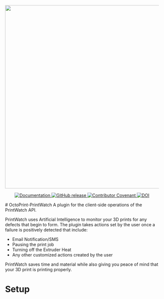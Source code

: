 <p align="center">
    <br>
    <img src="https://printpal.io/wp-content/uploads/2021/11/printwatch_background_blue-cropped_maxpng.png" width="600"/>
    <br>
<p>
<p align="center">
    <a href="https://printpal.io/">
        <img alt="Documentation" src="https://img.shields.io/badge/website-online-brightgreen">
    </a>
    <a href="https://github.com/huggingface/transformers/releases">
        <img alt="GitHub release" src="https://img.shields.io/badge/release-1.0.0-blue">
    </a>
    <a href="https://github.com/huggingface/transformers/blob/master/CODE_OF_CONDUCT.md">
        <img alt="Contributor Covenant" src="https://img.shields.io/badge/Contributor%20Covenant-v2.0%20adopted-ff69b4.svg">
    </a>
    <a href="https://zenodo.org/badge/latestdoi/155220641"><img src="https://zenodo.org/badge/155220641.svg" alt="DOI"></a>
</p>
# OctoPrint-PrintWatch
A plugin for the client-side operations of the PrintWatch API.

PrintWatch uses Artificial Intelligence to monitor your 3D prints for any defects that begin to form. The plugin takes actions set by the user once a failure is positively detected that include:
- Email Notification/SMS
- Pausing the print job
- Turning off the Extruder Heat
- Any other customized actions created by the user

PrintWatch saves time and material while also giving you peace of mind that your 3D print is printing properly.

# Setup
